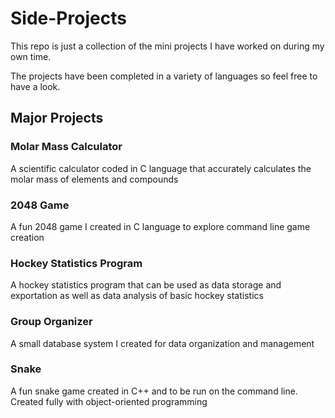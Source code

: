 # Side-Projects

This repo is just a collection of the mini projects I have worked on during my own time.

The projects have been completed in a variety of languages so feel free to have a look.

## Major Projects

### Molar Mass Calculator

A scientific calculator coded in C language that accurately calculates the molar mass of elements and compounds

### 2048 Game

A fun 2048 game I created in C language to explore command line game creation

### Hockey Statistics Program

A hockey statistics program that can be used as data storage and exportation as well as data analysis of basic hockey statistics

### Group Organizer

A small database system I created for data organization and management

### Snake

A fun snake game created in C++ and to be run on the command line. Created fully with object-oriented programming